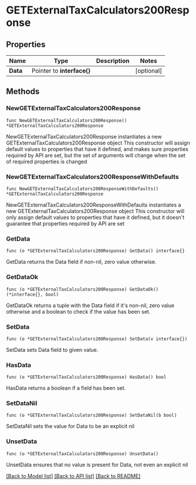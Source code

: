 # GETExternalTaxCalculators200Response

## Properties

Name | Type | Description | Notes
------------ | ------------- | ------------- | -------------
**Data** | Pointer to **interface{}** |  | [optional] 

## Methods

### NewGETExternalTaxCalculators200Response

`func NewGETExternalTaxCalculators200Response() *GETExternalTaxCalculators200Response`

NewGETExternalTaxCalculators200Response instantiates a new GETExternalTaxCalculators200Response object
This constructor will assign default values to properties that have it defined,
and makes sure properties required by API are set, but the set of arguments
will change when the set of required properties is changed

### NewGETExternalTaxCalculators200ResponseWithDefaults

`func NewGETExternalTaxCalculators200ResponseWithDefaults() *GETExternalTaxCalculators200Response`

NewGETExternalTaxCalculators200ResponseWithDefaults instantiates a new GETExternalTaxCalculators200Response object
This constructor will only assign default values to properties that have it defined,
but it doesn't guarantee that properties required by API are set

### GetData

`func (o *GETExternalTaxCalculators200Response) GetData() interface{}`

GetData returns the Data field if non-nil, zero value otherwise.

### GetDataOk

`func (o *GETExternalTaxCalculators200Response) GetDataOk() (*interface{}, bool)`

GetDataOk returns a tuple with the Data field if it's non-nil, zero value otherwise
and a boolean to check if the value has been set.

### SetData

`func (o *GETExternalTaxCalculators200Response) SetData(v interface{})`

SetData sets Data field to given value.

### HasData

`func (o *GETExternalTaxCalculators200Response) HasData() bool`

HasData returns a boolean if a field has been set.

### SetDataNil

`func (o *GETExternalTaxCalculators200Response) SetDataNil(b bool)`

 SetDataNil sets the value for Data to be an explicit nil

### UnsetData
`func (o *GETExternalTaxCalculators200Response) UnsetData()`

UnsetData ensures that no value is present for Data, not even an explicit nil

[[Back to Model list]](../README.md#documentation-for-models) [[Back to API list]](../README.md#documentation-for-api-endpoints) [[Back to README]](../README.md)


